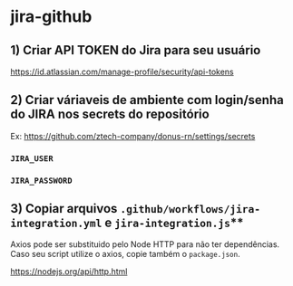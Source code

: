 # jira-github

## 1) Criar API TOKEN do Jira para seu usuário

https://id.atlassian.com/manage-profile/security/api-tokens

## 2) Criar váriaveis de ambiente com login/senha do JIRA nos secrets do repositório

Ex: https://github.com/ztech-company/donus-rn/settings/secrets

### `JIRA_USER`
### `JIRA_PASSWORD`

## 3) Copiar arquivos `.github/workflows/jira-integration.yml` e `jira-integration.js`**

Axios pode ser substituido pelo Node HTTP para não ter dependências. Caso seu script utilize o axios, copie também o `package.json`.

https://nodejs.org/api/http.html
